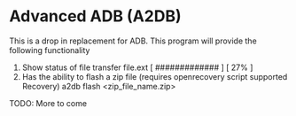 Advanced ADB (A2DB)
====

This is a drop in replacement for ADB. This program will provide the following functionality

1. Show status of file transfer
  file.ext [ #############               ] [ 27% ]
2. Has the ability to flash a zip file (requires openrecovery script supported Recovery)
  a2db flash <zip_file_name.zip>


TODO: More to come
